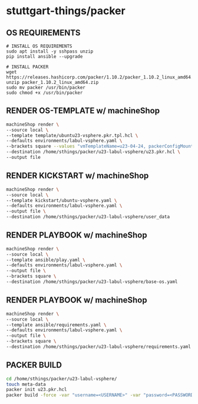 # stuttgart-things/packer

## OS REQUIREMENTS

```
# INSTALL OS REQUIREMENTS
sudo apt install -y sshpass unzip
pip install ansible --upgrade

# INSTALL PACKER
wget https://releases.hashicorp.com/packer/1.10.2/packer_1.10.2_linux_amd64.zip
unzip packer_1.10.2_linux_amd64.zip
sudo mv packer /usr/bin/packer
sudo chmod +x /usr/bin/packer
```

## RENDER OS-TEMPLATE w/ machineShop

```bash
machineShop render \
--source local \
--template template/ubuntu23-vsphere.pkr.tpl.hcl \
--defaults environments/labul-vsphere.yaml \
--brackets square --values "vmTemplateName=u23-04-24, packerConfigMountPath=/home/sthings/packer/u23-labul-vsphere, ansiblePlayMountPath=/home/sthings/packer/u23-labul-vsphere, ansibleOsProvioning=base-os, osVersion=ubuntu23" \
--destination /home/sthings/packer/u23-labul-vsphere/u23.pkr.hcl \
--output file
```

## RENDER KICKSTART w/ machineShop

```bash
machineShop render \
--source local \
--template kickstart/ubuntu-vsphere.yaml \
--defaults environments/labul-vsphere.yaml \
--output file \
--destination /home/sthings/packer/u23-labul-vsphere/user_data
```

## RENDER PLAYBOOK w/ machineShop

```bash
machineShop render \
--source local \
--template ansible/play.yaml \
--defaults environments/labul-vsphere.yaml \
--output file \
--brackets square \
--destination /home/sthings/packer/u23-labul-vsphere/base-os.yaml
```

## RENDER PLAYBOOK w/ machineShop

```bash
machineShop render \
--source local \
--template ansible/requirements.yaml \
--defaults environments/labul-vsphere.yaml \
--output file \
--brackets square \
--destination /home/sthings/packer/u23-labul-vsphere/requirements.yaml
```

## PACKER BUILD

```bash
cd /home/sthings/packer/u23-labul-vsphere/
touch meta-data
packer init u23.pkr.hcl
packer build -force -var "username=<USERNAME>" -var "password=<PASSWORD>" u23.pkr.hcl
```
